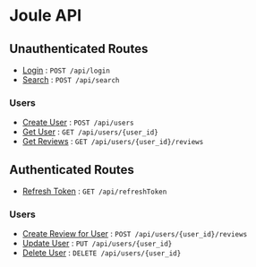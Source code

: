 # Joule API


## Unauthenticated Routes

* [Login](doc/API/login.md) : `POST /api/login`
* [Search](doc/API/search.md) : `POST /api/search`

### Users

* [Create User](doc/API/users/create_user.md) : `POST /api/users`
* [Get User](doc/API/users/get_user.md) : `GET /api/users/{user_id}`
* [Get Reviews](doc/API/users/get_reviews.md) : `GET /api/users/{user_id}/reviews`


## Authenticated Routes

* [Refresh Token](doc/API/refresh_token.md) : `GET /api/refreshToken`

### Users

* [Create Review for User](doc/API/users/create_review.md) : `POST /api/users/{user_id}/reviews`
* [Update User](doc/API/users/update_user.md) : `PUT /api/users/{user_id}`
* [Delete User](doc/API/users/delete_user.md) : `DELETE /api/users/{user_id}`